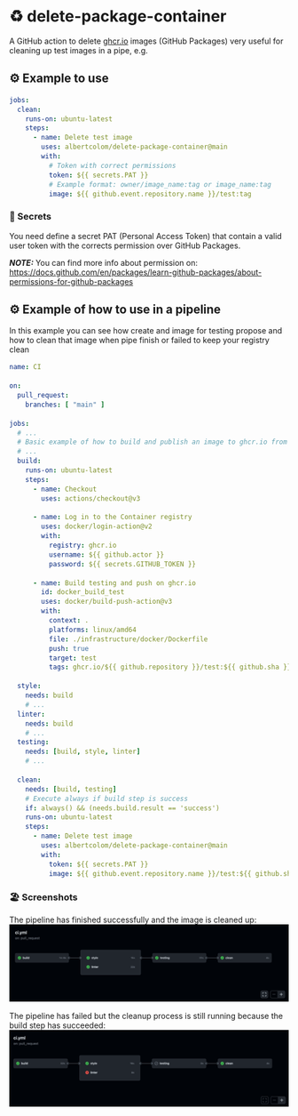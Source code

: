 # ♻️ delete-package-container
A GitHub action to delete [ghcr.io](https://ghcr.io) images (GitHub Packages) very useful for cleaning up test images in a pipe, e.g.

## ⚙️ Example to use

```yml
jobs:
  clean:
    runs-on: ubuntu-latest
    steps:
      - name: Delete test image
        uses: albertcolom/delete-package-container@main
        with:
          # Token with correct permissions
          token: ${{ secrets.PAT }}
          # Example format: owner/image_name:tag or image_name:tag
          image: ${{ github.event.repository.name }}/test:tag
```

### 🔐 Secrets

You need define a secret PAT (Personal Access Token) that contain a valid user token with the corrects permission over GitHub Packages.

***NOTE:*** You can find more info about permission on: <https://docs.github.com/en/packages/learn-github-packages/about-permissions-for-github-packages>

## ⚙️ Example of how to use in a pipeline
In this example you can see how create and image for testing propose and how to clean that image when pipe finish or failed to keep your registry clean

```yml
name: CI

on:
  pull_request:
    branches: [ "main" ]

jobs:
  # ...
  # Basic example of how to build and publish an image to ghcr.io from an image of a Dockerfile file
  # ...
  build:
    runs-on: ubuntu-latest
    steps:
      - name: Checkout
        uses: actions/checkout@v3

      - name: Log in to the Container registry
        uses: docker/login-action@v2
        with:
          registry: ghcr.io
          username: ${{ github.actor }}
          password: ${{ secrets.GITHUB_TOKEN }}

      - name: Build testing and push on ghcr.io
        id: docker_build_test
        uses: docker/build-push-action@v3
        with:
          context: .
          platforms: linux/amd64
          file: ./infrastructure/docker/Dockerfile
          push: true
          target: test
          tags: ghcr.io/${{ github.repository }}/test:${{ github.sha }}

  style:
    needs: build
    # ...
  linter:
    needs: build
    # ...
  testing:
    needs: [build, style, linter]
    # ...

  clean:
    needs: [build, testing]
    # Execute always if build step is success
    if: always() && (needs.build.result == 'success')
    runs-on: ubuntu-latest
    steps:
      - name: Delete test image
        uses: albertcolom/delete-package-container@main
        with:
          token: ${{ secrets.PAT }}
          image: ${{ github.event.repository.name }}/test:${{ github.sha }}

```

### 🏖 Screenshots
The pipeline has finished successfully and the image is cleaned up:
![Example pipelines success](./images/example_pipeline_success.png)

The pipeline has failed but the cleanup process is still running because the build step has succeeded:
![Example pipelines failed](./images/example_pipeline_failed.png)
